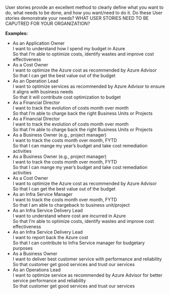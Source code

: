 User stories provide an excellent method to clearly define what you want to do, what needs to be done, and how you want/need to do it. 
Do these User stories demonstrate your needs?
WHAT USER STORIES NEED TO BE CAPUTRED FOR YOUR ORGANIZATION?</br>

<B>Examples:</B>

- As an Application Owner</br>
	I want to understand how I spend my budget in Azure</br>
	So that I’m able to optimize costs, identify wastes and improve cost effectiveness
- As a Cost Owner</br>
	I want to optimize the Azure cost as recommended by Azure Advisor</br>
	So that I can get the best value out of the budget
- As an Operation Lead</br>
	I want to optimize services as recommended by Azure Advisor to ensure it aligns with business needs</br>
	So that it will contribute cost optimization to budget
- As a Financial Director</br>
	I want to track the evolution of costs month over month</br>
	So that I’m able to charge back the right Business Units or Projects
- As a Financial Director</br>
	I want to track the evolution of costs month over month</br>
	So that I’m able to charge back the right Business Units or Projects
- As a Business Owner (e.g., project manager)</br>
	I want to track the costs month over month, FYTD</br>
	So that I can mange my year’s budget and take cost remediation activities
- As a Business Owner (e.g., project manager)</br>
	I want to track the costs month over month, FYTD</br>
	So that I can mange my year’s budget and take cost remediation activities
- As a Cost Owner</br>
	I want to optimize the Azure cost as recommended by Azure Advisor</br>
	So that I can get the best value out of the budget
- As an Infra Service Manager</br>
I want to track the costs month over month, FYTD</br>
So that I am able to chargeback to business unit/project
- As an Infra Service Delivery Lead</br>
I want to understand where cost are incurred in Azure</br>
So that I’m able to optimize costs, identify wastes and improve cost effectiveness 
- As an Infra Service Delivery Lead</br>
I want to report back the Azure cost</br>
So that I can contribute to Infra Service manager for budgetary purposes
- As a Business Owner</br>
I want to deliver best customer service with performance and reliability</br>
So that customer get good services and trust our services
- As an Operations Lead</br>
I want to optimize service as recommended by Azure Advisor for better service performance and reliability </br>
So that customer get good services and trust our services

